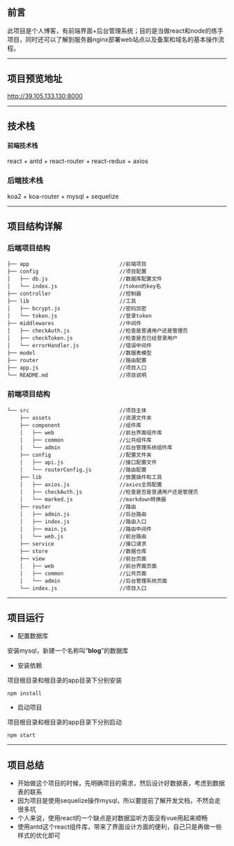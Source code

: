 ## 前言
此项目是个人博客，有前端界面+后台管理系统；目的是当做react和node的练手项目，同时还可以了解到服务器nginx部署web站点以及备案和域名的基本操作流程。

---
## 项目预览地址

http://39.105.133.130:8000

---

## 技术栈
#### 前端技术栈
react + antd + react-router + react-redux + axios
### 后端技术栈
koa2 + koa-router + mysql + sequelize

---

## 项目结构详解

### 后端项目结构

    ├── app                             //前端项目
    ├── config                          //项目配置
    │   ├── db.js                       //数据库配置文件
    │   └── index.js                    //token的key名
    ├── controller                      //控制器
    ├── lib                             //工具
    │   ├── bcrypt.js                   //密码加密
    │   └── token.js                    //登录token
    ├── middlewares                     //中间件
    │   ├── checkAuth.js                //检查是普通用户还是管理员
    │   ├── checkToken.js               //检查是否已经登录用户
    │   └── errorHandler.js             //错误中间件
    ├── model                           //数据表模型
    ├── router                          //路由配置
    ├── app.js                          //项目入口
    └── README.md                       //项目说明

### 前端项目结构

    └── src                             //项目主体
        ├── assets                      //资源文件夹
        ├── component                   //组件库
        │   ├── web                     //前台界面组件库
        │   ├── common                  //公共组件库
        │   └── admin                   //后台管理系统组件库
        ├── config                      //配置文件夹
        │   ├── api.js                  //接口配置文件
        │   └── routerConfig.js         //路由配置
        ├── lib                         //放置插件和工具
        │   ├── axios.js                //axios全局配置
        │   ├── checkAuth.js            //检查是否是普通用户还是管理员
        │   └── marked.js               //markdown转换器
        ├── router                      //路由
        │   ├── admin.js                //后台路由
        │   ├── index.js                //路由入口
        │   ├── main.js                 //路由中间件
        │   └── web.js                  //前台路由
        ├── service                     //接口请求
        ├── store                       //数据仓库
        ├── view                        //前台页面
        │   ├── web                     //前台界面页面
        │   ├── common                  //公共页面
        │   └── admin                   //后台管理系统页面
        └── index.js                    //项目入口

---

## 项目运行

- 配置数据库

安装mysql，新建一个名称叫“**blog**”的数据库

- 安装依赖

项目根目录和根目录的app目录下分别安装
```
npm install
```
- 启动项目

项目根目录和根目录的app目录下分别启动
```
npm start
```

---

## 项目总结
- 开始做这个项目的时候，先明确项目的需求，然后设计好数据表，考虑到数据表的联系
- 因为项目是使用sequelize操作mysql，所以要提前了解开发文档，不然会走很多坑
- 个人来说，使用react的一个缺点是对数据监听方面没有vue用起来顺畅
- 使用antd这个react组件库，带来了界面设计方面的便利，自己只是再做一些样式的优化即可
